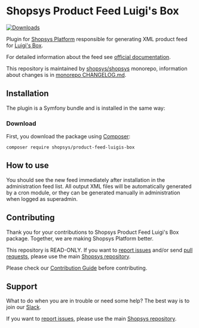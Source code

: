 # Shopsys Product Feed Luigi's Box

[![Downloads](https://img.shields.io/packagist/dt/shopsys/product-feed-luigis-box.svg)](https://packagist.org/packages/shopsys/product-feed-luigis-box)

Plugin for [Shopsys Platform](https://www.shopsys-framework.com) responsible for generating XML product feed for [Luigi's Box](https://luigisbox.com).

For detailed information about the feed see [official documentation](https://docs.luigisbox.com/).

This repository is maintained by [shopsys/shopsys] monorepo, information about changes is in [monorepo CHANGELOG.md](https://github.com/shopsys/shopsys/blob/master/CHANGELOG.md).

## Installation

The plugin is a Symfony bundle and is installed in the same way:

### Download

First, you download the package using [Composer](https://getcomposer.org/):

```
composer require shopsys/product-feed-luigis-box
```

## How to use

You should see the new feed immediately after installation in the administration feed list.
All output XML files will be automatically generated by a cron module, or they can be generated manually in administration when logged as superadmin.

## Contributing

Thank you for your contributions to Shopsys Product Feed Luigi's Box package.
Together, we are making Shopsys Platform better.

This repository is READ-ONLY.
If you want to [report issues](https://github.com/shopsys/shopsys/issues/new) and/or send [pull requests](https://github.com/shopsys/shopsys/compare),
please use the main [Shopsys repository](https://github.com/shopsys/shopsys).

Please check our [Contribution Guide](https://github.com/shopsys/shopsys/blob/master/CONTRIBUTING.md) before contributing.

## Support

What to do when you are in trouble or need some help?
The best way is to join our [Slack](https://join.slack.com/t/shopsysframework/shared_invite/zt-11wx9au4g-e5pXei73UJydHRQ7nVApAQ).

If you want to [report issues](https://github.com/shopsys/shopsys/issues/new), please use the main [Shopsys repository](https://github.com/shopsys/shopsys).

[shopsys/shopsys]: (https://github.com/shopsys/shopsys)
